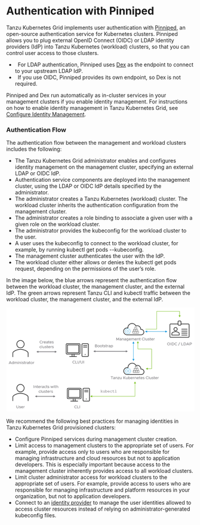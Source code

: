 ﻿# **Authentication with Pinniped**
Tanzu Kubernetes Grid implements user authentication with [Pinniped](https://pinniped.dev/), an open-source authentication service for Kubernetes clusters. Pinniped allows you to plug external OpenID Connect (OIDC) or LDAP identity providers (IdP) into Tanzu Kubernetes (workload) clusters, so that you can control user access to those clusters.

- ` `For LDAP authentication, Pinniped uses [Dex](https://github.com/dexidp/dex/blob/master/README.md) as the endpoint to connect to your upstream LDAP IdP.
- ` `If you use OIDC, Pinniped provides its own endpoint, so Dex is not required. 

Pinniped and Dex run automatically as in-cluster services in your management clusters if you enable identity management. For instructions on how to enable identity management in Tanzu Kubernetes Grid, see [Configure Identity Management](https://docs.vmware.com/en/VMware-Tanzu-Kubernetes-Grid/1.5/vmware-tanzu-kubernetes-grid-15/GUID-iam-configure-id-mgmt.html).
### **Authentication Flow**
The authentication flow between the management and workload clusters includes the following:

- The Tanzu Kubernetes Grid administrator enables and configures identity management on the management cluster, specifying an external LDAP or OIDC IdP.
- Authentication service components are deployed into the management cluster, using the LDAP or OIDC IdP details specified by the administrator.
- The administrator creates a Tanzu Kubernetes (workload) cluster. The workload cluster inherits the authentication configuration from the management cluster.
- The administrator creates a role binding to associate a given user with a given role on the workload cluster.
- The administrator provides the kubeconfig for the workload cluster to the user.
- A user uses the kubeconfig to connect to the workload cluster, for example, by running kubectl get pods --kubeconfig.
- The management cluster authenticates the user with the IdP.
- The workload cluster either allows or denies the kubectl get pods request, depending on the permissions of the user’s role.

In the image below, the blue arrows represent the authentication flow between the workload cluster, the management cluster, and the external IdP. The green arrows represent Tanzu CLI and kubectl traffic between the workload cluster, the management cluster, and the external IdP.

![](img/pinniped-with-tkg/1-pinniped-1.png)

We recommend the following best practices for managing identities in Tanzu Kubernetes Grid provisioned clusters:

- Configure Pinniped services during management cluster creation.
- Limit access to management clusters to the appropriate set of users. For example, provide access only to users who are responsible for managing infrastructure and cloud resources but not to application developers. This is especially important because access to the management cluster inherently provides access to all workload clusters.
- Limit cluster administrator access for workload clusters to the appropriate set of users. For example, provide access to users who are responsible for managing infrastructure and platform resources in your organization, but not to application developers.
- Connect to an [identity provider](https://csrc.nist.gov/glossary/term/identity_provider) to manage the user identities allowed to access cluster resources instead of relying on administrator-generated kubeconfig files.
